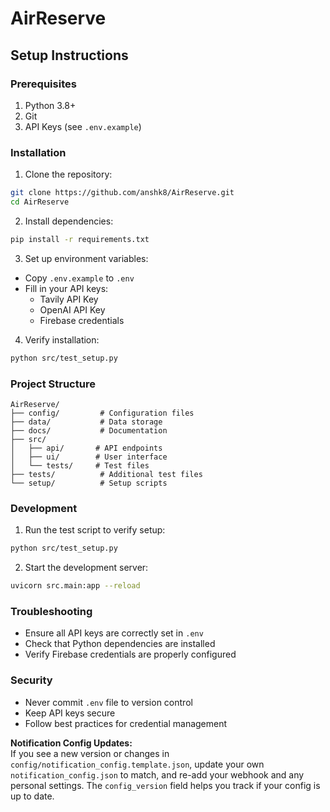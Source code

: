 # AirReserve

## Setup Instructions

### Prerequisites
1. Python 3.8+
2. Git
3. API Keys (see `.env.example`)

### Installation
1. Clone the repository:
```bash
git clone https://github.com/anshk8/AirReserve.git
cd AirReserve
```

2. Install dependencies:
```bash
pip install -r requirements.txt
```

3. Set up environment variables:
- Copy `.env.example` to `.env`
- Fill in your API keys:
  - Tavily API Key
  - OpenAI API Key
  - Firebase credentials

4. Verify installation:
```bash
python src/test_setup.py
```

### Project Structure
```
AirReserve/
├── config/         # Configuration files
├── data/           # Data storage
├── docs/           # Documentation
├── src/
│   ├── api/       # API endpoints
│   ├── ui/        # User interface
│   └── tests/     # Test files
├── tests/          # Additional test files
└── setup/          # Setup scripts
```

### Development
1. Run the test script to verify setup:
```bash
python src/test_setup.py
```

2. Start the development server:
```bash
uvicorn src.main:app --reload
```

### Troubleshooting
- Ensure all API keys are correctly set in `.env`
- Check that Python dependencies are installed
- Verify Firebase credentials are properly configured

### Security
- Never commit `.env` file to version control
- Keep API keys secure
- Follow best practices for credential management

**Notification Config Updates:**  
If you see a new version or changes in `config/notification_config.template.json`, update your own `notification_config.json` to match, and re-add your webhook and any personal settings. The `config_version` field helps you track if your config is up to date.